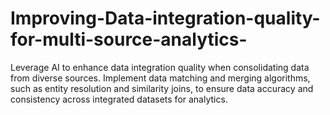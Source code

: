 # Improving-Data-integration-quality-for-multi-source-analytics-
Leverage AI to enhance data integration quality when consolidating data from diverse sources. Implement data matching and merging algorithms, such as entity resolution and similarity joins, to ensure data accuracy and consistency across integrated datasets for analytics.
